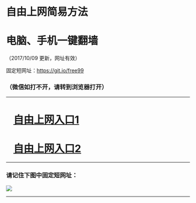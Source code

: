 ﻿# 自由上网简易方法

# 电脑、手机一键翻墙

（2017/10/09 更新，网址有效）

固定短网址：https://git.io/free99

### （微信如打不开，请转到浏览器打开）


***





# &nbsp;&nbsp; <a href="http://ft240815437.fwq-tz-1001.info/fwqtz01.html?t=100900132670 " target="_blank">自由上网入口1</a>
# &nbsp;&nbsp; <a href="http://ft2432729025.fwq-tz-1002.info/fwqtz02.html?t=100900117404 " target="_blank">自由上网入口2</a>
***

### 请记住下图中固定短网址：

<img src="https://s3-us-west-2.amazonaws.com/fwq-1001/yjfq-20170905okok.png" /> 


***

